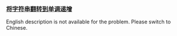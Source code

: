 ### [将字符串翻转到单调递增](https://leetcode.com/problems/cyJERH)

<p>English description is not available for the problem. Please switch to Chinese.</p>

